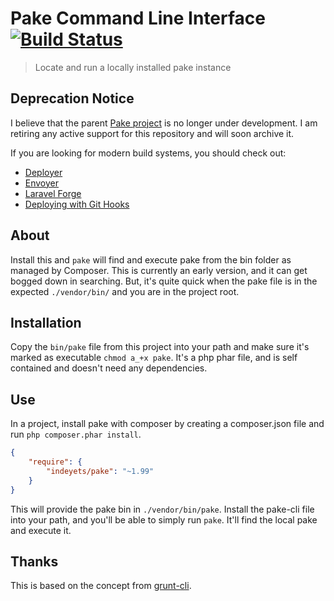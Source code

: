 # Pake Command Line Interface [![Build Status](https://travis-ci.org/there4/pake-cli.png?branch=master)](https://travis-ci.org/there4/pake-cli)
> Locate and run a locally installed pake instance

## Deprecation Notice
I believe that the parent [Pake project](https://github.com/indeyets/pake) is no longer under development. I am retiring any active support for this repository
and will soon archive it.

If you are looking for modern build systems, you should check out:

* [Deployer](https://deployer.org/)
* [Envoyer](https://envoyer.io/)
* [Laravel Forge](https://forge.laravel.com/)
* [Deploying with Git Hooks](https://www.digitalocean.com/community/tutorials/how-to-deploy-a-jekyll-site-using-git-hooks-on-ubuntu-16-04)

## About

Install this and `pake` will find and execute pake from the bin folder as managed by Composer. This is currently an early version, and it can get bogged down in searching. But, it's quite quick when the pake file is in the expected `./vendor/bin/` and you are in the project root.

## Installation

Copy the `bin/pake` file from this project into your path and make sure it's marked as executable `chmod a_+x pake`. It's a php phar file, and is self contained and doesn't need any dependencies.

## Use

In a project, install pake with composer by creating a composer.json file and run `php composer.phar install`.

````json
{
    "require": {
        "indeyets/pake": "~1.99"
    }
}
````

This will provide the pake bin in `./vendor/bin/pake`. Install the pake-cli file into your path, and you'll be able to simply run `pake`. It'll find the local pake and execute it.

## Thanks

This is based on the concept from [grunt-cli][gcli].

[gcli]: https://github.com/gruntjs/grunt-cli
